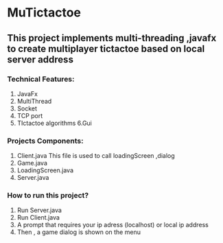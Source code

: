 # MuTictactoe 
## This project implements multi-threading ,javafx to create multiplayer tictactoe based on local server address 
### Technical Features:
1. JavaFx
2. MultiThread
3. Socket
4. TCP port
5. TIctactoe algorithms
6.Gui
### Projects Components:
1. Client.java
   This file is used to call loadingScreen ,dialog
3. Game.java
4. LoadingScreen.java
5. Server.java
### How to run this project?
1. Run Server.java
2. Run Client.java
3. A prompt that requires your ip adress (localhost) or local ip address
4. Then , a game dialog is shown on the menu 
